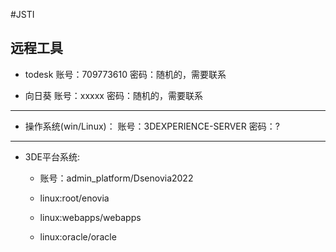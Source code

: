 #JSTI

## 远程工具

- todesk
	账号：709773610
	密码：随机的，需要联系
	
- 向日葵
	账号：xxxxx
	密码：随机的，需要联系

---

- 操作系统(win/Linux)：
	账号：3DEXPERIENCE-SERVER
	密码：?
---

- 3DE平台系统:
	- 账号：admin_platform/Dsenovia2022

	- linux:root/enovia
	- linux:webapps/webapps
	- linux:oracle/oracle
	